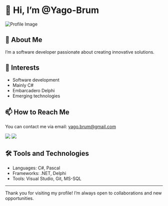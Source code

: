 # 👋 Hi, I’m @Yago-Brum

![Profile Image](https://avatars.githubusercontent.com/u/152230184?s=400&u=c06d7a0444ff18178fe1a7255696dab832ee2918&v=4) <!-- Replace with your profile image link -->

## 🌟 About Me

I’m a software developer passionate about creating innovative solutions.

## 👀 Interests

- Software development
- Mainly C#
- Embarcadero Delphi
- Emerging technologies

## 📫 How to Reach Me

You can contact me via email: [yago.brum@gmail.com](mailto:yago.brum@gmail.com)
<div>
<a href = "mailto:yago.brum@gmail.com"><img loading="lazy" src="https://img.shields.io/badge/Gmail-D14836?style=for-the-badge&logo=gmail&logoColor=white" target="_blank"></a>
<a href="https://www.linkedin.com/in/yago-brum" target="_blank"><img loading="lazy" src="https://img.shields.io/badge/-LinkedIn-%230077B5?style=for-the-badge&logo=linkedin&logoColor=white" target="_blank"></a>   
</div>


## 🛠️ Tools and Technologies

- Languages: C#, Pascal
- Frameworks: .NET, Delphi
- Tools: Visual Studio, Git, MS-SQL

---

Thank you for visiting my profile! I’m always open to collaborations and new opportunities.
